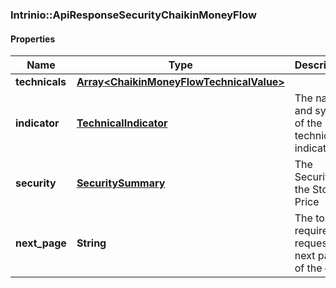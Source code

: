 ### Intrinio::ApiResponseSecurityChaikinMoneyFlow

#### Properties
Name | Type | Description | Notes
------------ | ------------- | ------------- | -------------
**technicals** | [**Array&lt;ChaikinMoneyFlowTechnicalValue&gt;**](ChaikinMoneyFlowTechnicalValue.md) |  | [optional] 
**indicator** | [**TechnicalIndicator**](TechnicalIndicator.md) | The name and symbol of the technical indicator | [optional] 
**security** | [**SecuritySummary**](SecuritySummary.md) | The Security of the Stock Price | [optional] 
**next_page** | **String** | The token required to request the next page of the data | [optional] 



